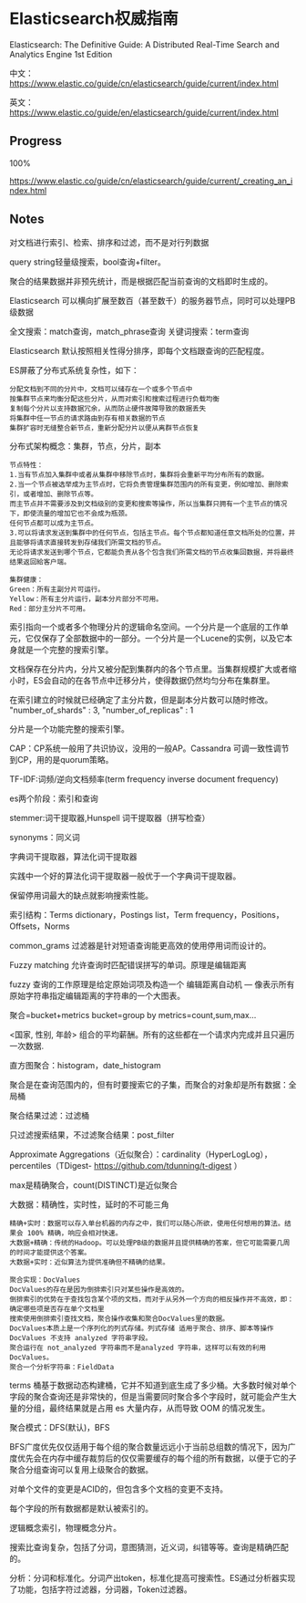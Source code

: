 # Elasticsearch权威指南

Elasticsearch: The Definitive Guide: A Distributed Real-Time Search and Analytics Engine 1st Edition

中文：https://www.elastic.co/guide/cn/elasticsearch/guide/current/index.html

英文：https://www.elastic.co/guide/en/elasticsearch/guide/current/index.html

## Progress

100%

https://www.elastic.co/guide/cn/elasticsearch/guide/current/_creating_an_index.html

## Notes

对文档进行索引、检索、排序和过滤，而不是对行列数据

query string轻量级搜索，bool查询+filter。

聚合的结果数据并非预先统计，而是根据匹配当前查询的文档即时生成的。

Elasticsearch 可以横向扩展至数百（甚至数千）的服务器节点，同时可以处理PB级数据

全文搜索：match查询，match_phrase查询
关键词搜索：term查询

Elasticsearch 默认按照相关性得分排序，即每个文档跟查询的匹配程度。

ES屏蔽了分布式系统复杂性，如下：
```text
分配文档到不同的分片中，文档可以储存在一个或多个节点中
按集群节点来均衡分配这些分片，从而对索引和搜索过程进行负载均衡
复制每个分片以支持数据冗余，从而防止硬件故障导致的数据丢失
将集群中任一节点的请求路由到存有相关数据的节点
集群扩容时无缝整合新节点，重新分配分片以便从离群节点恢复
```

分布式架构概念：集群，节点，分片，副本

```text
节点特性：
1.当有节点加入集群中或者从集群中移除节点时，集群将会重新平均分布所有的数据。
2.当一个节点被选举成为主节点时，它将负责管理集群范围内的所有变更，例如增加、删除索引，或者增加、删除节点等。 
而主节点并不需要涉及到文档级别的变更和搜索等操作，所以当集群只拥有一个主节点的情况下，即使流量的增加它也不会成为瓶颈。 
任何节点都可以成为主节点。
3.可以将请求发送到集群中的任何节点，包括主节点。每个节点都知道任意文档所处的位置，并且能够将请求直接转发到存储我们所需文档的节点。 
无论将请求发送到哪个节点，它都能负责从各个包含我们所需文档的节点收集回数据，并将最终结果返回給客户端。 
```

```text
集群健康：
Green：所有主副分片可运行。
Yellow：所有主分片运行，副本分片部分不可用。
Red：部分主分片不可用。
```

索引指向一个或者多个物理分片的逻辑命名空间。一个分片是一个底层的工作单元，它仅保存了全部数据中的一部分。一个分片是一个Lucene的实例，以及它本身就是一个完整的搜索引擎。

文档保存在分片内，分片又被分配到集群内的各个节点里。当集群规模扩大或者缩小时，ES会自动的在各节点中迁移分片，使得数据仍然均匀分布在集群里。

在索引建立的时候就已经确定了主分片数，但是副本分片数可以随时修改。 "number_of_shards" : 3, "number_of_replicas" : 1

分片是一个功能完整的搜索引擎。

CAP：CP系统一般用了共识协议，没用的一般AP。Cassandra 可调一致性调节到CP，用的是quorum策略。

TF-IDF:词频/逆向文档频率(term frequency inverse document frequency)

es两个阶段：索引和查询

stemmer:词干提取器,Hunspell 词干提取器（拼写检查）

synonyms：同义词

字典词干提取器，算法化词干提取器

实践中一个好的算法化词干提取器一般优于一个字典词干提取器。

保留停用词最大的缺点就影响搜索性能。

索引结构：Terms dictionary，Postings list，Term frequency，Positions，Offsets，Norms

common_grams 过滤器是针对短语查询能更高效的使用停用词而设计的。

Fuzzy matching 允许查询时匹配错误拼写的单词。原理是编辑距离

fuzzy 查询的工作原理是给定原始词项及构造一个 编辑距离自动机 — 像表示所有原始字符串指定编辑距离的字符串的一个大图表。

聚合=bucket+metrics bucket=group by metrics=count,sum,max...

<国家, 性别, 年龄> 组合的平均薪酬。所有的这些都在一个请求内完成并且只遍历一次数据.

直方图聚合：histogram，date_histogram

聚合是在查询范围内的，但有时要搜索它的子集，而聚合的对象却是所有数据：全局桶

聚合结果过滤：过滤桶

只过滤搜索结果，不过滤聚合结果：post_filter

Approximate Aggregations（近似聚合）：cardinality（HyperLogLog），percentiles（TDigest- https://github.com/tdunning/t-digest ）

max是精确聚合，count(DISTINCT)是近似聚合

大数据：精确性，实时性，延时的不可能三角

```text
精确+实时：数据可以存入单台机器的内存之中，我们可以随心所欲，使用任何想用的算法。结果会 100% 精确，响应会相对快速。 
大数据+精确：传统的Hadoop。可以处理PB级的数据并且提供精确的答案，但它可能需要几周的时间才能提供这个答案。 
大数据+实时：近似算法为提供准确但不精确的结果。
```

```text
聚合实现：DocValues
DocValues的存在是因为倒排索引只对某些操作是高效的。 
倒排索引的优势在于查找包含某个项的文档，而对于从另外一个方向的相反操作并不高效，即：确定哪些项是否存在单个文档里
搜索使用倒排索引查找文档，聚合操作收集和聚合DocValues里的数据。 
DocValues本质上是一个序列化的列式存储。列式存储 适用于聚合、排序、脚本等操作DocValues 不支持 analyzed 字符串字段。
聚合运行在 not_analyzed 字符串而不是analyzed 字符串，这样可以有效的利用DocValues。
聚合一个分析字符串：FieldData
```

terms 桶基于数据动态构建桶，它并不知道到底生成了多少桶。大多数时候对单个字段的聚合查询还是非常快的，但是当需要同时聚合多个字段时，就可能会产生大量的分组，最终结果就是占用 es 大量内存，从而导致 OOM 的情况发生。

聚合模式：DFS(默认)，BFS

BFS广度优先仅仅适用于每个组的聚合数量远远小于当前总组数的情况下，因为广度优先会在内存中缓存裁剪后的仅仅需要缓存的每个组的所有数据，以便于它的子聚合分组查询可以复用上级聚合的数据。

对单个文件的变更是ACID的，但包含多个文档的变更不支持。

每个字段的所有数据都是默认被索引的。

逻辑概念索引，物理概念分片。

搜索比查询复杂，包括了分词，意图猜测，近义词，纠错等等。查询是精确匹配的。

分析：分词和标准化。分词产出token，标准化提高可搜索性。ES通过分析器实现了功能，包括字符过滤器，分词器，Token过滤器。